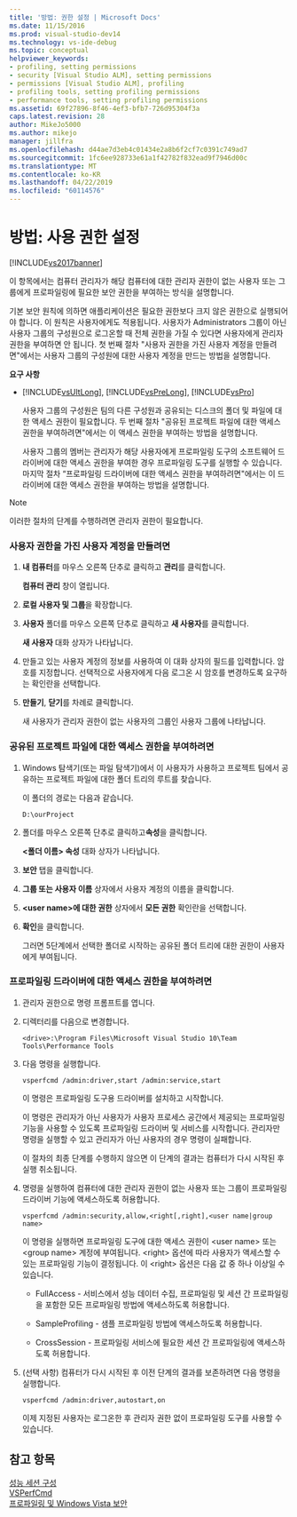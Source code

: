 ```yaml
---
title: '방법: 권한 설정 | Microsoft Docs'
ms.date: 11/15/2016
ms.prod: visual-studio-dev14
ms.technology: vs-ide-debug
ms.topic: conceptual
helpviewer_keywords:
- profiling, setting permissions
- security [Visual Studio ALM], setting permissions
- permissions [Visual Studio ALM], profiling
- profiling tools, setting profiling permissions
- performance tools, setting profiling permissions
ms.assetid: 69f27896-8f46-4ef3-bfb7-726d95304f3a
caps.latest.revision: 28
author: MikeJo5000
ms.author: mikejo
manager: jillfra
ms.openlocfilehash: d44ae7d3eb4c01434e2a8b6f2cf7c0391c749ad7
ms.sourcegitcommit: 1fc6ee928733e61a1f42782f832ead9f7946d00c
ms.translationtype: MT
ms.contentlocale: ko-KR
ms.lasthandoff: 04/22/2019
ms.locfileid: "60114576"
---
```

# <a name="how-to-set-permissions"></a>방법: 사용 권한 설정
[!INCLUDE[vs2017banner](../includes/vs2017banner.md)]

이 항목에서는 컴퓨터 관리자가 해당 컴퓨터에 대한 관리자 권한이 없는 사용자 또는 그룹에게 프로파일링에 필요한 보안 권한을 부여하는 방식을 설명합니다.  
  
 기본 보안 원칙에 의하면 애플리케이션은 필요한 권한보다 크지 않은 권한으로 실행되어야 합니다. 이 원칙은 사용자에게도 적용됩니다. 사용자가 Administrators 그룹이 아닌 사용자 그룹의 구성원으로 로그온할 때 전체 권한을 가질 수 있다면 사용자에게 관리자 권한을 부여하면 안 됩니다. 첫 번째 절차 "사용자 권한을 가진 사용자 계정을 만들려면"에서는 사용자 그룹의 구성원에 대한 사용자 계정을 만드는 방법을 설명합니다.  
  
 **요구 사항**  
  
- [!INCLUDE[vsUltLong](../includes/vsultlong-md.md)], [!INCLUDE[vsPreLong](../includes/vsprelong-md.md)], [!INCLUDE[vsPro](../includes/vspro-md.md)]  
  
  사용자 그룹의 구성원은 팀의 다른 구성원과 공유되는 디스크의 폴더 및 파일에 대한 액세스 권한이 필요합니다. 두 번째 절차 "공유된 프로젝트 파일에 대한 액세스 권한을 부여하려면"에서는 이 액세스 권한을 부여하는 방법을 설명합니다.  
  
  사용자 그룹의 멤버는 관리자가 해당 사용자에게 프로파일링 도구의 소프트웨어 드라이버에 대한 액세스 권한을 부여한 경우 프로파일링 도구를 실행할 수 있습니다. 마지막 절차 “프로파일링 드라이버에 대한 액세스 권한을 부여하려면"에서는 이 드라이버에 대한 액세스 권한을 부여하는 방법을 설명합니다.  
  
> [!NOTE]
>  이러한 절차의 단계를 수행하려면 관리자 권한이 필요합니다.  
  
### <a name="to-create-a-user-account-that-has-user-permissions"></a>사용자 권한을 가진 사용자 계정을 만들려면  
  
1. **내 컴퓨터**를 마우스 오른쪽 단추로 클릭하고 **관리**를 클릭합니다.  
  
     **컴퓨터 관리** 창이 열립니다.  
  
2. **로컬 사용자 및 그룹**을 확장합니다.  
  
3. **사용자** 폴더를 마우스 오른쪽 단추로 클릭하고 **새 사용자**를 클릭합니다.  
  
     **새 사용자** 대화 상자가 나타납니다.  
  
4. 만들고 있는 사용자 계정의 정보를 사용하여 이 대화 상자의 필드를 입력합니다. 암호를 지정합니다. 선택적으로 사용자에게 다음 로그온 시 암호를 변경하도록 요구하는 확인란을 선택합니다.  
  
5. **만들기**, **닫기**를 차례로 클릭합니다.  
  
     새 사용자가 관리자 권한이 없는 사용자의 그룹인 사용자 그룹에 나타납니다.  
  
### <a name="to-grant-access-to-shared-project-files"></a>공유된 프로젝트 파일에 대한 액세스 권한을 부여하려면  
  
1. Windows 탐색기(또는 파일 탐색기)에서 이 사용자가 사용하고 프로젝트 팀에서 공유하는 프로젝트 파일에 대한 폴더 트리의 루트를 찾습니다.  
  
     이 폴더의 경로는 다음과 같습니다.  
  
    ```  
    D:\ourProject  
    ```  
  
2. 폴더를 마우스 오른쪽 단추로 클릭하고**속성**을 클릭합니다.  
  
     **\<폴더 이름> 속성** 대화 상자가 나타납니다.  
  
3. **보안** 탭을 클릭합니다.  
  
4. **그룹 또는 사용자 이름** 상자에서 사용자 계정의 이름을 클릭합니다.  
  
5. **\<user name>에 대한 권한** 상자에서 **모든 권한** 확인란을 선택합니다.  
  
6. **확인**을 클릭합니다.  
  
     그러면 5단계에서 선택한 폴더로 시작하는 공유된 폴더 트리에 대한 권한이 사용자에게 부여됩니다.  
  
### <a name="to-grant-access-to-the-profiling-driver"></a>프로파일링 드라이버에 대한 액세스 권한을 부여하려면  
  
1. 관리자 권한으로 명령 프롬프트를 엽니다.  
  
2. 디렉터리를 다음으로 변경합니다.  
  
   ```  
   <drive>:\Program Files\Microsoft Visual Studio 10\Team Tools\Performance Tools  
   ```  
  
3. 다음 명령을 실행합니다.  
  
   ```  
   vsperfcmd /admin:driver,start /admin:service,start  
   ```  
  
    이 명령은 프로파일링 도구용 드라이버를 설치하고 시작합니다.  
  
    이 명령은 관리자가 아닌 사용자가 사용자 프로세스 공간에서 제공되는 프로파일링 기능을 사용할 수 있도록 프로파일링 드라이버 및 서비스를 시작합니다. 관리자만 명령을 실행할 수 있고 관리자가 아닌 사용자의 경우 명령이 실패합니다.  
  
    이 절차의 최종 단계를 수행하지 않으면 이 단계의 결과는 컴퓨터가 다시 시작된 후 실행 취소됩니다.  
  
4. 명령을 실행하여 컴퓨터에 대한 관리자 권한이 없는 사용자 또는 그룹이 프로파일링 드라이버 기능에 액세스하도록 허용합니다.  
  
   ```  
   vsperfcmd /admin:security,allow,<right[,right],<user name|group name>  
   ```  
  
    이 명령을 실행하면 프로파일링 도구에 대한 액세스 권한이 \<user name> 또는 \<group name> 계정에 부여됩니다. \<right> 옵션에 따라 사용자가 액세스할 수 있는 프로파일링 기능이 결정됩니다. 이 \<right> 옵션은 다음 값 중 하나 이상일 수 있습니다.  
  
   - FullAccess - 서비스에서 성능 데이터 수집, 프로파일링 및 세션 간 프로파일링을 포함한 모든 프로파일링 방법에 액세스하도록 허용합니다.  
  
   - SampleProfiling - 샘플 프로파일링 방법에 액세스하도록 허용합니다.  
  
   - CrossSession - 프로파일링 서비스에 필요한 세션 간 프로파일링에 액세스하도록 허용합니다.  
  
5. (선택 사항) 컴퓨터가 다시 시작된 후 이전 단계의 결과를 보존하려면 다음 명령을 실행합니다.  
  
   ```  
   vsperfcmd /admin:driver,autostart,on  
   ```  
  
   이제 지정된 사용자는 로그온한 후 관리자 권한 없이 프로파일링 도구를 사용할 수 있습니다.  
  
## <a name="see-also"></a>참고 항목  
 [성능 세션 구성](../profiling/configuring-performance-sessions.md)   
 [VSPerfCmd](../profiling/vsperfcmd.md)   
 [프로파일링 및 Windows Vista 보안](../profiling/profiling-and-windows-vista-security.md)
